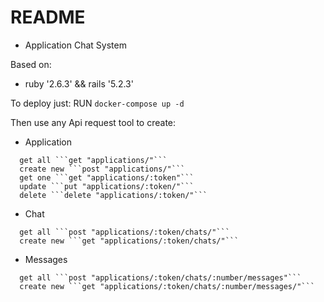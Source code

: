 # README

- Application Chat System

Based on:

* ruby '2.6.3' && rails '5.2.3'

To deploy just:
RUN ```docker-compose up -d```

Then use any Api request tool to create:
- Application
```
  get all ```get "applications/"``` 
  create new ```post "applications/"``` 
  get one ```get "applications/:token"``` 
  update ```put "applications/:token/"``` 
  delete ```delete "applications/:token/"``` 
```
- Chat
```
  get all ```post "applications/:token/chats/"```
  create new ```get "applications/:token/chats/"```
```
- Messages
```
  get all ```post "applications/:token/chats/:number/messages"```
  create new ```get "applications/:token/chats/:number/messages/"```
```
